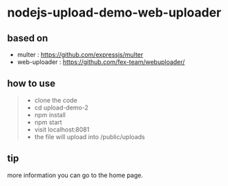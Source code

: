 # nodejs-upload-demo-web-uploader

## based on

- multer : https://github.com/expressjs/multer
- web-uploader : https://github.com/fex-team/webuploader/

## how to use 

> - clone the code 
> - cd upload-demo-2
> - npm install 
> - npm start 
> - visit localhost:8081
> - the file will upload into /public/uploads

## tip

more information you can go to the home page.



